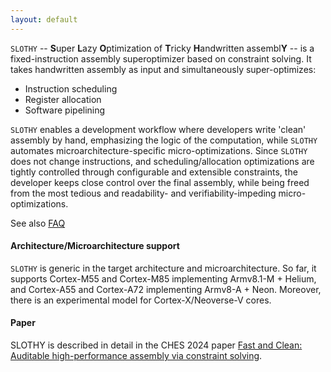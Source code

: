 ```yaml
---
layout: default
---
```


`SLOTHY` -- **S**uper **L**azy **O**ptimization of **T**ricky **H**andwritten assembl**Y** -- is a fixed-instruction
assembly superoptimizer based on constraint solving. It takes handwritten assembly as input and simultaneously
super-optimizes:
- Instruction scheduling
- Register allocation
- Software pipelining

`SLOTHY` enables a development workflow where developers write 'clean' assembly by hand, emphasizing the logic of the
computation, while `SLOTHY` automates microarchitecture-specific micro-optimizations. Since `SLOTHY` does not change
instructions, and scheduling/allocation optimizations are tightly controlled through configurable and extensible
constraints, the developer keeps close control over the final assembly, while being freed from the most tedious and
readability- and verifiability-impeding micro-optimizations.

See also [FAQ](faq.md)

#### Architecture/Microarchitecture support

`SLOTHY` is generic in the target architecture and microarchitecture. So far, it supports Cortex-M55 and Cortex-M85
implementing Armv8.1-M + Helium, and Cortex-A55 and Cortex-A72 implementing
Armv8-A + Neon. Moreover, there is an experimental model for Cortex-X/Neoverse-V cores.

#### Paper

SLOTHY is described in detail in the CHES 2024 paper [Fast and Clean: Auditable
high-performance assembly via constraint solving](https://eprint.iacr.org/2022/1303.pdf).
